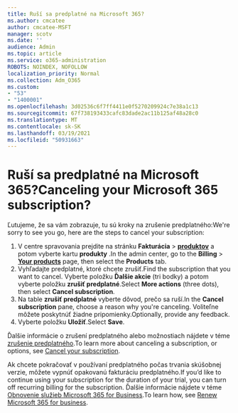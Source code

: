 ```yaml
---
title: Ruší sa predplatné na Microsoft 365?
ms.author: cmcatee
author: cmcatee-MSFT
manager: scotv
ms.date: ''
audience: Admin
ms.topic: article
ms.service: o365-administration
ROBOTS: NOINDEX, NOFOLLOW
localization_priority: Normal
ms.collection: Adm_O365
ms.custom:
- "53"
- "1400001"
ms.openlocfilehash: 3d02536c6f7ff4411e0f5270209924c7e38a1c13
ms.sourcegitcommit: 67f738193433cafc83dade2ac11b125af48a28c0
ms.translationtype: MT
ms.contentlocale: sk-SK
ms.lasthandoff: 03/19/2021
ms.locfileid: "50931663"
---
```

# <a name="canceling-your-microsoft-365-subscription"></a><span data-ttu-id="6e823-102">Ruší sa predplatné na Microsoft 365?</span><span class="sxs-lookup"><span data-stu-id="6e823-102">Canceling your Microsoft 365 subscription?</span></span>

<span data-ttu-id="6e823-103">Ľutujeme, že sa vám zobrazuje, tu sú kroky na zrušenie predplatného:</span><span class="sxs-lookup"><span data-stu-id="6e823-103">We're sorry to see you go, here are the steps to cancel your subscription:</span></span>

1. <span data-ttu-id="6e823-104">V centre spravovania prejdite na stránku **Fakturácia**  >  **[produktov](https://go.microsoft.com/fwlink/p/?linkid=842054)** a potom vyberte kartu **produkty** .</span><span class="sxs-lookup"><span data-stu-id="6e823-104">In the admin center, go to the **Billing** > **[Your products](https://go.microsoft.com/fwlink/p/?linkid=842054)** page, then select the **Products** tab.</span></span>
2. <span data-ttu-id="6e823-105">Vyhľadajte predplatné, ktoré chcete zrušiť.</span><span class="sxs-lookup"><span data-stu-id="6e823-105">Find the subscription that you want to cancel.</span></span> <span data-ttu-id="6e823-106">Vyberte položku **Ďalšie akcie** (tri bodky) a potom vyberte položku **zrušiť predplatné**.</span><span class="sxs-lookup"><span data-stu-id="6e823-106">Select **More actions** (three dots), then select **Cancel subscription**.</span></span>
3. <span data-ttu-id="6e823-107">Na table **zrušiť predplatné** vyberte dôvod, prečo sa ruší.</span><span class="sxs-lookup"><span data-stu-id="6e823-107">In the **Cancel subscription** pane, choose a reason why you're canceling.</span></span> <span data-ttu-id="6e823-108">Voliteľne môžete poskytnúť žiadne pripomienky.</span><span class="sxs-lookup"><span data-stu-id="6e823-108">Optionally, provide any feedback.</span></span>
4. <span data-ttu-id="6e823-109">Vyberte položku **Uložiť**.</span><span class="sxs-lookup"><span data-stu-id="6e823-109">Select **Save**.</span></span>

<span data-ttu-id="6e823-110">Ďalšie informácie o zrušení predplatného alebo možnostiach nájdete v téme [zrušenie predplatného](https://docs.microsoft.com/microsoft-365/commerce/subscriptions/cancel-your-subscription).</span><span class="sxs-lookup"><span data-stu-id="6e823-110">To learn more about canceling a subscription, or options, see [Cancel your subscription](https://docs.microsoft.com/microsoft-365/commerce/subscriptions/cancel-your-subscription).</span></span>

<span data-ttu-id="6e823-111">Ak chcete pokračovať v používaní predplatného počas trvania skúšobnej verzie, môžete vypnúť opakovanú fakturáciu predplatného.</span><span class="sxs-lookup"><span data-stu-id="6e823-111">If you’d like to continue using your subscription for the duration of your trial, you can turn off recurring billing for the subscription.</span></span> <span data-ttu-id="6e823-112">Ďalšie informácie nájdete v téme [Obnovenie služieb Microsoft 365 for Business](https://docs.microsoft.com/microsoft-365/commerce/subscriptions/renew-your-subscription).</span><span class="sxs-lookup"><span data-stu-id="6e823-112">To learn how, see [Renew Microsoft 365 for business](https://docs.microsoft.com/microsoft-365/commerce/subscriptions/renew-your-subscription).</span></span>